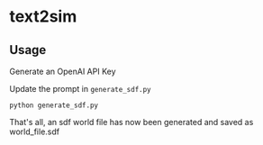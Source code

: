 # text2sim


## Usage


Generate an OpenAI API Key

Update the prompt in `generate_sdf.py`

```
python generate_sdf.py
```

That's all, an sdf world file has now been generated and saved as world_file.sdf

